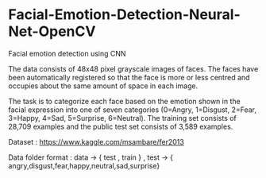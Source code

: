# Facial-Emotion-Detection-Neural-Net-OpenCV
Facial emotion detection using CNN 

The data consists of 48x48 pixel grayscale images of faces. The faces have been automatically registered so that the face is more or less centred and occupies about the same amount of space in each image.

The task is to categorize each face based on the emotion shown in the facial expression into one of seven categories (0=Angry, 1=Disgust, 2=Fear, 3=Happy, 4=Sad, 5=Surprise, 6=Neutral). The training set consists of 28,709 examples and the public test set consists of 3,589 examples.

Dataset : https://www.kaggle.com/msambare/fer2013

Data folder format : data -> { test , train } , test -> { angry,disgust,fear,happy,neutral,sad,surprise}

